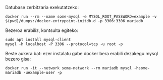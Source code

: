 
Datubase zerbitzaria exekutatzeko:

```
docker run --rm --name some-mysql -e MYSQL_ROOT_PASSWORD=example -v $(pwd)/dumps:/docker-entrypoint-initdb.d -p 3306:3306 mariadb
```

Bezeroa erabiliz, kontsulta egiteko:

```
sudo apt install mysql-client
mysql -h localhost -P 3306 --protocol=tcp -u root -p
```

Beste aukera bat: ezer instalatu gabe docker bera erabili dezakegu mysql bezero gisa:

```
docker run -it --network some-network --rm mariadb mysql -hsome-mariadb -uexample-user -p
```
